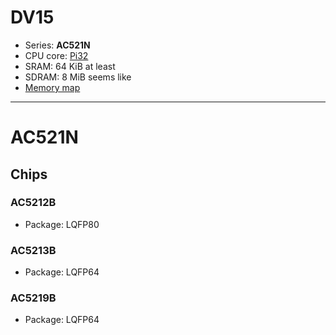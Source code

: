 # DV15

- Series: **AC521N**
- CPU core: [Pi32](../../cpu/index.md#pi32)
- SRAM: 64 KiB at least
- SDRAM: 8 MiB seems like
- [Memory map](memmap.md)

--------------------------------------------------------------------------------
# AC521N

## Chips

### AC5212B

- Package: LQFP80

### AC5213B

- Package: LQFP64

### AC5219B

- Package: LQFP64
